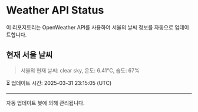
# Weather API Status

이 리포지토리는 OpenWeather API를 사용하여 서울의 날씨 정보를 자동으로 업데이트합니다.

## 현재 서울 날씨
> 서울의 현재 날씨: clear sky, 온도: 6.41°C, 습도: 67%

⏳ 업데이트 시간: 2025-03-31 23:15:05 (UTC)

---
자동 업데이트 봇에 의해 관리됩니다.
